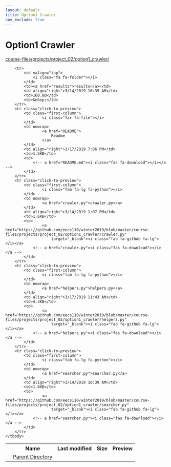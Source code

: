 ```yaml
---
layout: default
title: Option1 Crawler
nav_exclude: True
---
```


# Option1 Crawler

[course-files/projects/project_02/option1_crawler/](.)

<table class="tbl-files">
    <tbody>
        <tr>
            <th valign="top"></th>
            <th>Name</th>
            <th>Last modified</th>
            <th>Size</th>
            <th>Preview</th>
        </tr>
        <tr>
            <td valign="top">
                <i class="fa fa-folder-open"></i>
            </td>
            <td><a href="../">Parent Directory</a></td>
            <td>&nbsp;</td>
            <td>&nbsp;</td>
            <td>&nbsp;</td>
        </tr>

        <tr>
            <td valign="top">
                <i class="fa fa-folder"></i>
            </td>
            <td><a href="results">results</a></td>
            <td align="right">3/14/2019 10:39 AM</td>
            <td>160.0B</td>
            <td>&nbsp;</td>
        </tr>
        <tr class="click-to-preview">
            <td class="first-column">
                    <i class="far fa-file"></i>
            </td>
            <td nowrap>
                    <a href="README">
                        Readme
                    </a>
            </td>
            <td align="right">3/17/2019 7:06 PM</td>
            <td>1.5KB</td>
            <td>
                <!-- a href="README.md"><i class="fas fa-download"></i></a -->
            </td>
        </tr>
        <tr class="click-to-preview">
            <td class="first-column">
                    <i class="fab fa-lg fa-python"></i>
            </td>
            <td nowrap>
                    <a href="crawler.py">crawler.py</a>
            </td>
            <td align="right">3/14/2019 1:07 PM</td>
            <td>1.6KB</td>
            <td>
                    <a href="https://github.com/eecs110/winter2019/blob/master/course-files/projects/project_02/option1_crawler/crawler.py" 
                        target="_blank"><i class="fab fa-github fa-lg"></i></a>
                <!-- a href="crawler.py"><i class="fas fa-download"></i></a -->
            </td>
        </tr>
        <tr class="click-to-preview">
            <td class="first-column">
                    <i class="fab fa-lg fa-python"></i>
            </td>
            <td nowrap>
                    <a href="helpers.py">helpers.py</a>
            </td>
            <td align="right">3/17/2019 11:43 AM</td>
            <td>4.3KB</td>
            <td>
                    <a href="https://github.com/eecs110/winter2019/blob/master/course-files/projects/project_02/option1_crawler/helpers.py" 
                        target="_blank"><i class="fab fa-github fa-lg"></i></a>
                <!-- a href="helpers.py"><i class="fas fa-download"></i></a -->
            </td>
        </tr>
        <tr class="click-to-preview">
            <td class="first-column">
                    <i class="fab fa-lg fa-python"></i>
            </td>
            <td nowrap>
                    <a href="searcher.py">searcher.py</a>
            </td>
            <td align="right">3/14/2019 10:39 AM</td>
            <td>1.8KB</td>
            <td>
                    <a href="https://github.com/eecs110/winter2019/blob/master/course-files/projects/project_02/option1_crawler/searcher.py" 
                        target="_blank"><i class="fab fa-github fa-lg"></i></a>
                <!-- a href="searcher.py"><i class="fas fa-download"></i></a -->
            </td>
        </tr>
    </tbody>
</table>

